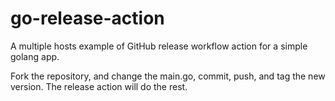 # go-release-action

A multiple hosts example of GitHub release workflow action for a simple golang app.

Fork the repository, and change the main.go, commit, push, and tag the new version. The release action will do the rest.
